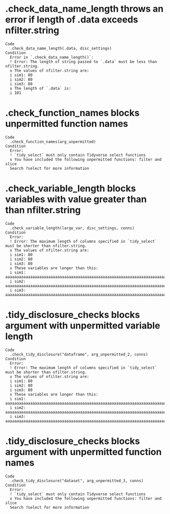 # .check_data_name_length throws an error if length of .data exceeds nfilter.string

    Code
      .check_data_name_length(.data, disc_settings)
    Condition
      Error in `.check_data_name_length()`:
      ! Error: The length of string passed to `.data` must be less than nfilter.string.
      x The values of nfilter.string are:
      i sim1: 80
      i sim2: 80
      i sim3: 80
      x The length of `.data` is:
      i 101

# .check_function_names blocks unpermitted function names

    Code
      .check_function_names(arg_unpermitted)
    Condition
      Error:
      ! `tidy_select` must only contain Tidyverse select functions
      x You have included the following unpermitted functions: filter and slice
      Search ?select for more information

# .check_variable_length blocks variables with value greater than than nfilter.string

    Code
      .check_variable_length(large_var, disc_settings, conns)
    Condition
      Error:
      ! Error: The maximum length of columns specified in `tidy_select` must be shorter than nfilter.string.
      x The values of nfilter.string are:
      i sim1: 80
      i sim2: 80
      i sim3: 80
      x These variables are longer than this:
      i sim1: aaaaaaaaaaaaaaaaaaaaaaaaaaaaaaaaaaaaaaaaaaaaaaaaaaaaaaaaaaaaaaaaaaaaaaaaaaaaaaaaaaaaaaaaaaaaaaaaaaaaaaaaaaaaaaaaaaaaaaaaaaaaaaaaaaaaaaaaaaaaaaaaaaaaaaaaaaaaaaaaaaaaaaaaaaaaaaaaaaaaaaaaaaaaaaaaaaaaaaaa
      i sim2: aaaaaaaaaaaaaaaaaaaaaaaaaaaaaaaaaaaaaaaaaaaaaaaaaaaaaaaaaaaaaaaaaaaaaaaaaaaaaaaaaaaaaaaaaaaaaaaaaaaaaaaaaaaaaaaaaaaaaaaaaaaaaaaaaaaaaaaaaaaaaaaaaaaaaaaaaaaaaaaaaaaaaaaaaaaaaaaaaaaaaaaaaaaaaaaaaaaaaaaa
      i sim3: aaaaaaaaaaaaaaaaaaaaaaaaaaaaaaaaaaaaaaaaaaaaaaaaaaaaaaaaaaaaaaaaaaaaaaaaaaaaaaaaaaaaaaaaaaaaaaaaaaaaaaaaaaaaaaaaaaaaaaaaaaaaaaaaaaaaaaaaaaaaaaaaaaaaaaaaaaaaaaaaaaaaaaaaaaaaaaaaaaaaaaaaaaaaaaaaaaaaaaaa

# .tidy_disclosure_checks blocks argument with unpermitted variable length

    Code
      .check_tidy_disclosure("dataframe", arg_unpermitted_2, conns)
    Condition
      Error:
      ! Error: The maximum length of columns specified in `tidy_select` must be shorter than nfilter.string.
      x The values of nfilter.string are:
      i sim1: 80
      i sim2: 80
      i sim3: 80
      x These variables are longer than this:
      i sim1: aaaaaaaaaaaaaaaaaaaaaaaaaaaaaaaaaaaaaaaaaaaaaaaaaaaaaaaaaaaaaaaaaaaaaaaaaaaaaaaaaaaaaaaaaaaaaaaaaaaaaaaaaaaaaaaaaaaaaaaaaaaaaaaaaaaaaaaaaaaaaaaaaaaaaaaaaaaaaaaaaaaaaaaaaaaaaaaaaaaaaaaaaaaaaaaaaaaaaaaaasd
      i sim2: aaaaaaaaaaaaaaaaaaaaaaaaaaaaaaaaaaaaaaaaaaaaaaaaaaaaaaaaaaaaaaaaaaaaaaaaaaaaaaaaaaaaaaaaaaaaaaaaaaaaaaaaaaaaaaaaaaaaaaaaaaaaaaaaaaaaaaaaaaaaaaaaaaaaaaaaaaaaaaaaaaaaaaaaaaaaaaaaaaaaaaaaaaaaaaaaaaaaaaaaasd
      i sim3: aaaaaaaaaaaaaaaaaaaaaaaaaaaaaaaaaaaaaaaaaaaaaaaaaaaaaaaaaaaaaaaaaaaaaaaaaaaaaaaaaaaaaaaaaaaaaaaaaaaaaaaaaaaaaaaaaaaaaaaaaaaaaaaaaaaaaaaaaaaaaaaaaaaaaaaaaaaaaaaaaaaaaaaaaaaaaaaaaaaaaaaaaaaaaaaaaaaaaaaaasd

# .tidy_disclosure_checks blocks argument with unpermitted function names

    Code
      .check_tidy_disclosure("dataset", arg_unpermitted_3, conns)
    Condition
      Error:
      ! `tidy_select` must only contain Tidyverse select functions
      x You have included the following unpermitted functions: filter and slice
      Search ?select for more information

